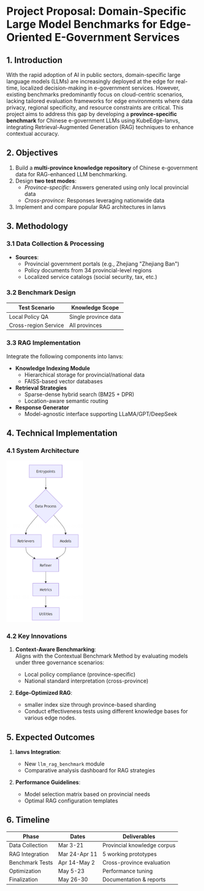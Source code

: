 # Project Proposal: Domain-Specific Large Model Benchmarks for Edge-Oriented E-Government Services

## 1. Introduction
With the rapid adoption of AI in public sectors, domain-specific large language models (LLMs) are increasingly deployed at the edge for real-time, localized decision-making in e-government services. However, existing benchmarks predominantly focus on cloud-centric scenarios, lacking tailored evaluation frameworks for edge environments where data privacy, regional specificity, and resource constraints are critical. This project aims to address this gap by developing a **province-specific benchmark** for Chinese e-government LLMs using KubeEdge-Ianvs, integrating Retrieval-Augmented Generation (RAG) techniques to enhance contextual accuracy.

## 2. Objectives
1. Build a **multi-province knowledge repository** of Chinese e-government data for RAG-enhanced LLM benchmarking.
2. Design **two test modes**:
   - *Province-specific*: Answers generated using only local provincial data
   - *Cross-province*: Responses leveraging nationwide data
3. Implement and compare popular RAG architectures in Ianvs

## 3. Methodology
### 3.1 Data Collection & Processing
- **Sources**: 
  - Provincial government portals (e.g., Zhejiang "Zhejiang Ban")
  - Policy documents from 34 provincial-level regions
  - Localized service catalogs (social security, tax, etc.)

### 3.2 Benchmark Design
| Test Scenario | Knowledge Scope |
|---------------|-----------------|
| Local Policy QA | Single province data |
| Cross-region Service | All provinces |

### 3.3 RAG Implementation
Integrate the following components into Ianvs:
- **Knowledge Indexing Module**
  - Hierarchical storage for provincial/national data
  - FAISS-based vector databases
- **Retrieval Strategies**
  - Sparse-dense hybrid search (BM25 + DPR)
  - Location-aware semantic routing
- **Response Generator**
  - Model-agnostic interface supporting LLaMA/GPT/DeepSeek

## 4. Technical Implementation
### 4.1 System Architecture
<img src="./assets/rag.png" width="200">

### 4.2 Key Innovations
1. **Context-Aware Benchmarking**:  
   Aligns with the Contextual Benchmark Method by evaluating models under three governance scenarios:
   - Local policy compliance (province-specific)
   - National standard interpretation (cross-province)

2. **Edge-Optimized RAG**:
   - smaller index size through province-based sharding
   - Conduct effectiveness tests using different knowledge bases for various edge nodes.


## 5. Expected Outcomes
1. **Ianvs Integration**:
   - New `llm_rag_benchmark` module
   - Comparative analysis dashboard for RAG strategies

2. **Performance Guidelines**:
   - Model selection matrix based on provincial needs
   - Optimal RAG configuration templates

## 6. Timeline
| Phase | Dates | Deliverables |
|-------|-------|--------------|
| Data Collection | Mar 3-21 | Provincial knowledge corpus |
| RAG Integration | Mar 24-Apr 11 | 5 working prototypes |
| Benchmark Tests | Apr 14-May 2 | Cross-province evaluation |
| Optimization | May 5-23 | Performance tuning |
| Finalization | May 26-30 | Documentation & reports |
